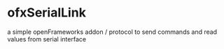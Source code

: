 ofxSerialLink
=============

a simple openFrameworks addon / protocol to send commands and read values from serial interface